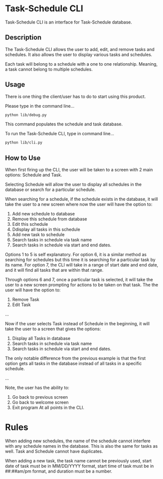 # Task-Schedule CLI

Task-Schedule CLI is an interface for Task-Schedule database. 

## Description

The Task-Schedule CLI allows the user to add, edit, and remove tasks and schedules. 
It also allows the user to display various tasks and schedules. 

Each task will belong to a schedule with a one to one relationship. Meaning, a task cannot belong to multiple schedules.

## Usage

There is one thing the client/user has to do to start using this product.

Please type in the command line...
```bash
python lib/debug.py
```
This command populates the schedule and task database.

To run the Task-Schedule CLI, type in command line...
```bash
python lib/cli.py
```

## How to Use

When first firing up the CLI, the user will be taken to a screen with 2 main options: Schedule and Task.

Selecting Schedule will allow the user to display all schedules in the database or search for a particular schedule.

When searching for a schedule, if the schedule exists in the database, it will take the user to a new screen where now the user will have the option to:
1. Add new schedule to database
2. Remove this schedule from database
3. Edit this schedule
4. Ddisplay all tasks in this schedule
5. Add new task to schedule
6. Search tasks in schedule via task name
7. Search tasks in schedule via start and end dates.

Options 1 to 5 is self explanatory.
For option 6, it is a similar method as searching for schedules but this time it is searching for a particular task by its name.
For option 7, the CLI will take in a range of start date and end date, and it will find all tasks that are within that range. 

Through options 6 and 7, once a particular task is selected, it will take the user to a new screen prompting for actions to be taken on that task. The the user will have the option to:
1. Remove Task
2. Edit Task

...

Now if the user selects Task instead of Schedule in the beginning, it will take the user to a screen that gives the options:
1. Display all Tasks in database
2. Search tasks in schedule via task name
3. Search tasks in schedule via start and end dates.

The only notable difference from the previous example is that the first option gets all tasks in the database instead of all tasks in a specific schedule.

...

Note, the user has the ability to:
1. Go back to previous screen
2. Go back to welcome screen
3. Exit program
At all points in the CLI.

# Rules

When adding new schedules, the name of the schedule cannot interfere with any schedule names in the database.
This is also the same for tasks as well. Task and Schedule cannot have duplicates.

When adding a new task, the task name cannot be previously used, start date of task must be in MM/DD/YYYY format, start time of task must be in ##:##am/pm format, and duration must be a number.













